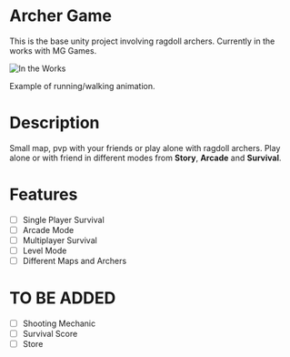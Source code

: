  # Archer Game
This is the base unity project involving ragdoll archers. Currently in the works with MG Games.  

![In the Works](https://i.giphy.com/media/2A525RqZDVNlAL0fmj/giphy.webp)

Example of running/walking animation.

# Description  
Small map, pvp with your friends or play alone with ragdoll archers. Play alone or with friend in different modes from **Story**, **Arcade** and **Survival**.

# Features
- [ ] Single Player Survival  
- [ ] Arcade Mode  
- [ ] Multiplayer Survival  
- [ ] Level Mode  
- [ ] Different Maps and Archers  

# TO BE ADDED
- [ ] Shooting Mechanic
- [ ] Survival Score
- [ ] Store
